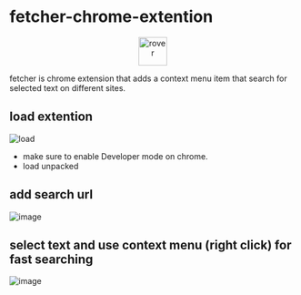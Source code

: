 # fetcher-chrome-extention
<p align="center">
    <img src="https://static.wikia.nocookie.net/the-microsoft-agent/images/e/ed/Image_%281%29.gif/revision/latest/top-crop/width/360/height/450?cb=20190127183042" width="50px" alt="rover"/>
</p>
fetcher is chrome extension that adds a context menu item that search for selected text on different sites.

## load extention

![load](https://user-images.githubusercontent.com/84399880/131568608-c8a4da2c-e386-4f9c-a88d-18b83a543bb7.png)

* make sure to enable Developer mode on chrome.
* load unpacked

## add search url

![image](https://user-images.githubusercontent.com/84399880/131568785-56f689fc-0cea-4aa9-8037-1de601587966.png)

## select text and use context menu (right click) for fast searching

![image](https://user-images.githubusercontent.com/84399880/131568891-af027cbf-3a42-415e-9b7f-83a532f89fcb.png)
